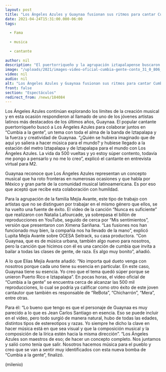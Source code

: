 ```yaml
---
layout: post
title: "Los Ángeles Azules y Guaynaa fusionan sus ritmos para cantar Cumbia a la gente"
date: 2021-04-24T15:31:00.000-06:00
tags:
  
  - Fama
  
  - musica
  
  - cantante
  
author: nil
description: "El puertorriqueño y la agrupación iztapalapense buscaron dar un mensaje de unión e inclusión a través de la música ."
image: "/uploads/2021/images-video-oficial-cumbia-gente-conto_31_0_806_501.jpeg"
video: nil
audio: nil
alt: "Los Ángeles Azules y Guaynaa fusionan sus ritmos para cantar Cumbia a la gente"
front: false
section: "Espectáculos"
redirect_from: /news/184084
---
```


Los Ángeles Azules continúan explorando los límites de la creación musical y en esta ocasión respondieron al llamado de uno de los jóvenes artistas latinos más destacados de los últimos años, Guaynaa. El popular cantante puertorriqueño buscó a Los Ángeles Azules para colaborar juntos en “Cumbia a la gente”, un tema con toda el alma de la banda de Iztapalapa y la fuerza y creatividad de Guaynaa. “¿Quién se hubiera imaginado que de aquí yo saliera a hacer música para el mundo? y hubiese llegado a la estación del metro Iztapalapa y de Iztapalapa para el mundo con Los Ángeles Azules. La vida da 500 vueltas y yo estoy súper contento, todavía me pongo a pensarlo y no me lo creo”, explicó el cantante en entrevista virtual para M2. 

Guaynaa reconoce que Los Ángeles Azules representan un concepto musical que ha roto fronteras en numerosas ocasiones y que habla por México y gran parte de la comunidad musical latinoamericana. Es por eso que aceptó que recibe esta colaboración con humildad. 

Para la agrupación de la familia Mejía Avante, este tipo de trabajo con artistas que no se distinguen por trabajar en el mismo género que ellos, se ha vuelto una fuente de éxito. El video de la canción “Nunca es suficiente” que realizaron con Natalia Lafourcade, ya sobrepasa el billón de reproducciones en YouTube, seguido de cerca por “Mis sentimientos”, versión que presentaron con Ximena Sariñana. “Las fusiones nos han funcionado muy bien, la compañía nos ha llevado de la mano”, explicó Lupita Mejía Avante sobre OCESA Seitrack, su casa productora. “Con Guaynaa, que es de música urbana, también algo nuevo para nosotros, pero la canción que hicimos con él es una canción de cumbia que invita a bailar a todas las clases de gente, de raza. Es algo muy bonito”, añadió. 

A lo que Elías Mejía Avante añadió: “No importa qué dueto venga con nosotros porque cada uno tiene su esencia en particular. En este caso, Guaynaa tiene su esencia. Yo creo que el tema quedó súper porque se unieron Puerto Rico e Iztapalapa”. En pocas horas, el video oficial de “Cumbia a la gente” se encuentra cerca de alcanzar las 500 mil reproducciones, lo cual se podría ya calificar como otro éxito de este joven cantautor que también es responsable de “ReBota”, “Chicharrón”, “Mera”, entre otras. 

Para él: “Lo bueno que tengo es que el personaje de Guaynaa es muy parecido a lo que es Jean Carlos Santiago en esencia. Eso se puede incluir en el video, pero todo surgió de manera natural, hubo de todas las edades, distintos tipos de estereotipos y razas. Yo siempre he dicho la clave en hacer música está en que sea visual y que la composición musical y la composición de la lírica estén hacia la misma dirección”. “Los Ángeles Azules son maestros de eso; de hacer un concepto completo. Nos juntamos y salió como tenía que salir. Nosotros hacemos música para el pueblo y creo que se van a sentir muy identificados con esta nueva bomba de “Cumbia a la gente”, finalizó. 

(milenio)